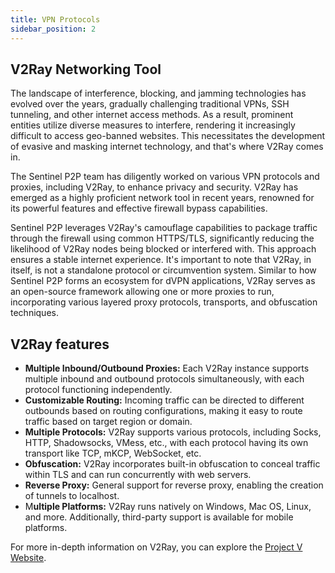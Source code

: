 ```yaml
---
title: VPN Protocols
sidebar_position: 2
---
```


## V2Ray Networking Tool

The landscape of interference, blocking, and jamming technologies has evolved over the years, gradually challenging traditional VPNs, SSH tunneling, and other internet access methods. As a result, prominent entities utilize diverse measures to interfere, rendering it increasingly difficult to access geo-banned websites. This necessitates the development of evasive and masking internet technology, and that's where V2Ray comes in.

The Sentinel P2P team has diligently worked on various VPN protocols and proxies, including V2Ray, to enhance privacy and security. V2Ray has emerged as a highly proficient network tool in recent years, renowned for its powerful features and effective firewall bypass capabilities.

Sentinel P2P leverages V2Ray's camouflage capabilities to package traffic through the firewall using common HTTPS/TLS, significantly reducing the likelihood of V2Ray nodes being blocked or interfered with. This approach ensures a stable internet experience. It's important to note that V2Ray, in itself, is not a standalone protocol or circumvention system. Similar to how Sentinel P2P forms an ecosystem for dVPN applications, V2Ray serves as an open-source framework allowing one or more proxies to run, incorporating various layered proxy protocols, transports, and obfuscation techniques.

## V2Ray features

- **Multiple Inbound/Outbound Proxies:** Each V2Ray instance supports multiple inbound and outbound protocols simultaneously, with each protocol functioning independently.
- **Customizable Routing:** Incoming traffic can be directed to different outbounds based on routing configurations, making it easy to route traffic based on target region or domain.
- **Multiple Protocols:** V2Ray supports various protocols, including Socks, HTTP, Shadowsocks, VMess, etc., with each protocol having its own transport like TCP, mKCP, WebSocket, etc.
- **Obfuscation:** V2Ray incorporates built-in obfuscation to conceal traffic within TLS and can run concurrently with web servers.
- **Reverse Proxy:** General support for reverse proxy, enabling the creation of tunnels to localhost.
- M**ultiple Platforms:** V2Ray runs natively on Windows, Mac OS, Linux, and more. Additionally, third-party support is available for mobile platforms.

For more in-depth information on V2Ray, you can explore the [Project V Website](https://www.v2ray.com/en).